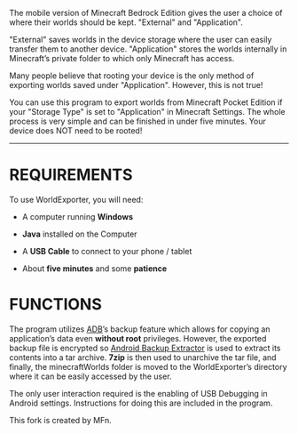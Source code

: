 The mobile version of Minecraft Bedrock Edition gives the user a choice of where their worlds should be kept. "External" and "Application".

"External" saves worlds in the device storage where the user can easily transfer them to another device. "Application" stores the worlds internally in Minecraft’s private folder to which only Minecraft has access.

Many people believe that rooting your device is the only method of exporting worlds saved under "Application". However, this is not true!

You can use this program to export worlds from Minecraft Pocket Edition if your "Storage Type" is set to "Application" in Minecraft Settings. The whole process is very simple and can be finished in under five minutes. Your device does NOT need to be rooted!

----

# REQUIREMENTS

To use WorldExporter, you will need:

* A computer running **Windows**

* **Java** installed on the Computer

* A **USB Cable** to connect to your phone / tablet

* About **five minutes** and some **patience**

# FUNCTIONS

The program utilizes [ADB](http://developer.android.com/studio/command-line/adb)’s backup feature which allows for copying an application’s data even **without root** privileges. However, the exported backup file is encrypted so [Android Backup Extractor](https://github.com/nelenkov/android-backup-extractor) is used to extract its contents into a tar archive. **7zip** is then used to unarchive the tar file, and finally, the minecraftWorlds folder is moved to the WorldExporter’s directory where it can be easily accessed by the user.

The only user interaction required is the enabling of USB Debugging in Android settings. Instructions for doing this are included in the program.

This fork is created by MFn.
